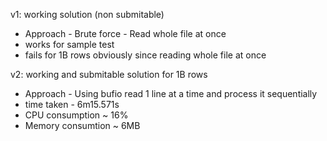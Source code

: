v1: working solution (non submitable)
- Approach - Brute force - Read whole file at once
- works for sample test
- fails for 1B rows obviously since reading whole file at once


v2: working and submitable solution for 1B rows
- Approach - Using bufio read 1 line at a time and process it sequentially
- time taken - 6m15.571s
- CPU consumption ~ 16%
- Memory consumtion ~ 6MB